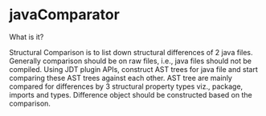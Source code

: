 javaComparator
==============
What is it?

Structural Comparison is to list down structural differences of 2 java files. 
             Generally comparison should be on raw files, i.e., java files should not be compiled. Using JDT plugin APIs, construct AST trees for java file and start comparing these AST trees against each other. AST tree are mainly compared for differences by 3 structural property types viz., package, imports and types. Difference object should be constructed based on the comparison.
